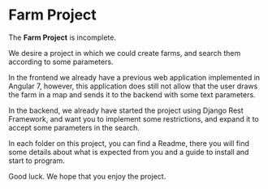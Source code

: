 # Farm Project 

The **Farm Project** is incomplete. 

We desire a project in which we could create farms, and search them according to some parameters.

In the frontend we already have a previous web application implemented in Angular 7, however, this application does still not allow that the user draws the farm in a map and sends it to the backend with some text parameters.

In the backend, we already have started the project using Django Rest Framework, and want you to implement some restrictions, and expand it to accept some parameters in the search.

In each folder on this project, you can find a Readme, there you will find some details about what is expected from you and a guide to install and start to program.

Good luck. We hope that you enjoy the project.